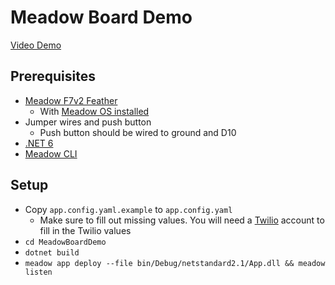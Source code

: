 # Meadow Board Demo

[Video Demo](https://youtu.be/Z0F0tp4QNok)

## Prerequisites

- [Meadow F7v2 Feather](https://store.wildernesslabs.co/collections/frontpage/products/meadow-f7-feather)
  - With [Meadow OS installed](http://developer.wildernesslabs.co/Meadow/Getting_Started/Deploying_Meadow/)
- Jumper wires and push button
  - Push button should be wired to ground and D10
- [.NET 6](https://dotnet.microsoft.com/en-us/download/dotnet/6.0)
- [Meadow CLI](http://developer.wildernesslabs.co/Meadow/Meadow_Basics/Meadow_CLI/)


## Setup
 - Copy `app.config.yaml.example` to `app.config.yaml`
   - Make sure to fill out missing values. You will need a [Twilio](https://www.twilio.com/) account to fill in the Twilio values
 - `cd MeadowBoardDemo`
 - `dotnet build`
 - `meadow app deploy --file bin/Debug/netstandard2.1/App.dll && meadow listen`
